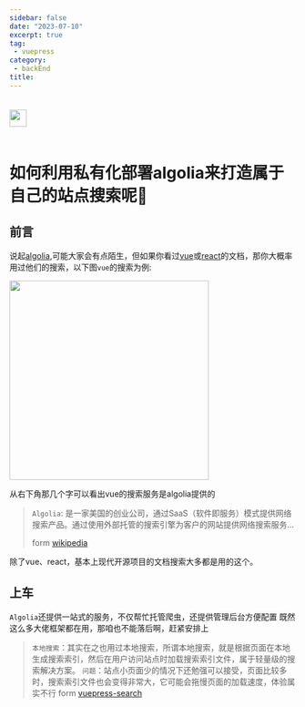 ```yaml
---
sidebar: false
date: "2023-07-10"
excerpt: true
tag: 
 - vuepress
category: 
 - backEnd
title:
---
```


<div class='custom-article-excerpt'>
<img src='https://dashboard.algolia.com/assets/auth/algolia-logo-light-2fc6ad36a48bf09ddd3136a97e71b523494ce964c348c150a628d29e94f15400.svg' height='30' style="margin: 20px 20px 20px 0;"/>
<h1 class='custom-article-name'>
如何利用私有化部署algolia来打造属于自己的站点搜索呢🤔
</h1>
</div>

 <!-- more -->
<!-- https://www.algolia.com/developers/search-ui/ -->

## 前言
说起[algolia](!https://www.algolia.com/doc),可能大家会有点陌生，但如果你看过[vue](!https://cn.vuejs.org/)或[react](https://react.dev)的文档，那你大概率用过他们的搜索，以下图`vue`的搜索为例:

<img src='https://s1.ax1x.com/2023/07/10/pCRNNQI.png' width='350'/>

从右下角那几个字可以看出vue的搜索服务是algolia提供的

> `Algolia`: 是一家美国的创业公司，通过SaaS（软件即服务）模式提供网络搜索产品。通过使用外部托管的搜索引擎为客户的网站提供网络搜索服务...
> 
> form [wikipedia](!https://zh.wikipedia.org/wiki/Algolia)

除了vue、react，基本上现代开源项目的文档搜索大多都是用的这个。

## 上车
<!-- https://docsearch.algolia.com/apply/ -->
`Algolia`还提供一站式的服务，不仅帮忙托管爬虫，还提供管理后台方便配置
既然这么多大佬框架都在用，那咱也不能落后啊，赶紧安排上

> `本地搜索`：其实在之也用过本地搜索，所谓本地搜索，就是根据页面在本地生成搜索索引，然后在用户访问站点时加载搜索索引文件，属于轻量级的搜索解决方案。
> `问题`：站点小页面少的情况下还勉强可以接受，页面比较多时，搜索索引文件也会变得非常大，它可能会拖慢页面的加载速度，体验属实不行
> form [vuepress-search](!https://v2.vuepress.vuejs.org/zh/reference/plugin/search.html)